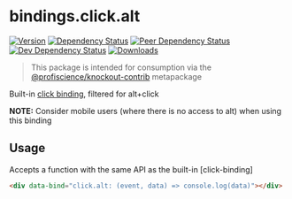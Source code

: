 # bindings.click.alt

[![Version][npm-version-shield]][npm]
[![Dependency Status][david-dm-shield]][david-dm]
[![Peer Dependency Status][david-dm-peer-shield]][david-dm-peer]
[![Dev Dependency Status][david-dm-dev-shield]][david-dm-dev]
[![Downloads][npm-stats-shield]][npm-stats]

[david-dm]: https://david-dm.org/Profiscience/knockout-contrib?path=packages/bindings.click.alt
[david-dm-shield]: https://david-dm.org/Profiscience/knockout-contrib/status.svg?path=packages/bindings.click.alt
[david-dm-peer]: https://david-dm.org/Profiscience/knockout-contrib?path=packages/bindings.click.alt&type=peer
[david-dm-peer-shield]: https://david-dm.org/Profiscience/knockout-contrib/peer-status.svg?path=packages/bindings.click.alt
[david-dm-dev]: https://david-dm.org/Profiscience/knockout-contrib?path=packages/bindings.click.alt&type=dev
[david-dm-dev-shield]: https://david-dm.org/Profiscience/knockout-contrib/dev-status.svg?path=packages/bindings.click.alt
[npm]: https://www.npmjs.com/package/@profiscience/knockout-contrib-bindings-click-alt
[npm-version-shield]: https://img.shields.io/npm/v/@profiscience/knockout-contrib-bindings-click-alt.svg
[npm-stats]: http://npm-stat.com/charts.html?package=@profiscience/knockout-contrib-bindings-click-alt&author=&from=&to=
[npm-stats-shield]: https://img.shields.io/npm/dt/@profiscience/knockout-contrib-bindings-click-alt.svg?maxAge=2592000

> This package is intended for consumption via the [@profiscience/knockout-contrib] metapackage

Built-in [click binding], filtered for alt+click

**NOTE:** Consider mobile users (where there is no access to alt) when using this binding

## Usage

Accepts a function with the same API as the built-in [click-binding]

```html
<div data-bind="click.alt: (event, data) => console.log(data)"></div>
```

[@profiscience/knockout-contrib]: https://github.com/Profiscience/knockout-contrib
[click binding]: https://knockoutjs.com/documentation/click-binding.html
